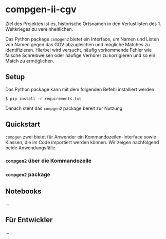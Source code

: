 # compgen-ii-cgv
Ziel des Projektes ist es, historische Ortsnamen in den Verlustlisten des 1. Weltkrieges zu vereinheitlichen.

Das Python package `compgen2` bietet ein Interface, um Namen und Listen von Namen gegen das GOV abzugleichen und mögliche Matches zu identifizieren. Hierbei wird versucht, häufig vorkommende Fehler wie falsche Schreibweisen oder häufige Verhörer zu korrigieren und so ein Match zu ermöglichen. 

## Setup
Das Python package kann mit dem folgenden Befehl installiert werden:
```
$ pip install -r requirements.txt
```

Danach steht das `compgen2` package bereit zur Nutzung.

## Quickstart
`compgen` zwei bietet für Anwender ein Kommandozeilen-Interface sowie Klassen, die im Code importiert werden können. Wir zeigen nachfolgend beide Anwendungsfälle.

### `compgen2` über die Kommandozeile

### `compgen2` package


## Notebooks
...

## Für Entwickler
...